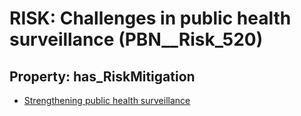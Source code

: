 # RISK: __Challenges in public health surveillance__ (PBN__Risk_520)

## Property: has_RiskMitigation

* [Strengthening public health surveillance](PBN__RiskMitigation_727)

